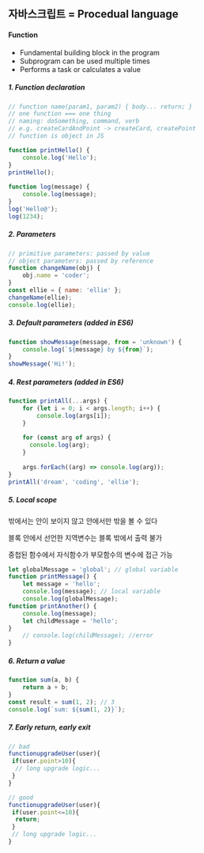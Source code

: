 ## 자바스크립트 = Procedual language

#### Function

- Fundamental building block in the program
- Subprogram can be used multiple times
- Performs a task or calculates  a value

 

##### 1. Function declaration

```js
// function name(param1, param2) { body... return; }
// one function === one thing
// naming: doSomething, command, verb
// e.g. createCardAndPoint -> createCard, createPoint
// function is object in JS

function printHello() {
    console.log('Hello');
}
printHello();
  
function log(message) {
    console.log(message);
}
log('Hello@');
log(1234);
```



##### 2. Parameters

```js
// primitive parameters: passed by value
// object parameters: passed by reference
function changeName(obj) {
    obj.name = 'coder';
}
const ellie = { name: 'ellie' };
changeName(ellie);
console.log(ellie);
```



##### 3. Default parameters (added in ES6)

```js
function showMessage(message, from = 'unknown') {
	console.log(`${message} by ${from}`);
}
showMessage('Hi!');
```

 

##### 4. Rest parameters (added in ES6)

```js
function printAll(...args) {
	for (let i = 0; i < args.length; i++) {
    	console.log(args[i]);
    }
  
    for (const arg of args) {
      console.log(arg);
    }
  
	args.forEach((arg) => console.log(arg));
}
printAll('dream', 'coding', 'ellie');
```

 

##### 5. Local scope

밖에서는 안이 보이지 않고 안에서만 밖을 볼 수 있다

블록 안에서 선언한 지역변수는 블록 밖에서 출력 불가

중첩된 함수에서 자식함수가 부모함수의 변수에 접근 가능

```js
let globalMessage = 'global'; // global variable
function printMessage() {
	let message = 'hello';
    console.log(message); // local variable
    console.log(globalMessage);
function printAnother() {
    console.log(message);
    let childMessage = 'hello';
}
	// console.log(childMessage); //error
}
```

 

##### 6. Return a value

```js
function sum(a, b) {
	return a + b;
}
const result = sum(1, 2); // 3
console.log(`sum: ${sum(1, 2)}`);
```



##### 7. Early return, early exit

```js
// bad
functionupgradeUser(user){
 if(user.point>10){
  // long upgrade logic...
 }
}

// good
functionupgradeUser(user){
 if(user.point<=10){
  return;
 }
 // long upgrade logic...
}
```



